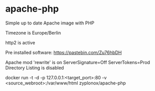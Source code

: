 # apache-php

Simple up to date Apache image with PHP

Timezone is Europe/Berlin

http2 is active

Pre installed software:
https://pastebin.com/Zu76hbDH

Apache mod 'rewrite' is on
ServerSignature=Off
ServerTokens=Prod
Directory Listing is disabled

docker run -t -d -p 127.0.0.1:<target_port>:80 -v <source_webroot>:/var/www/html zyplonox/apache-php
